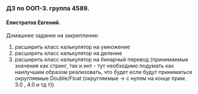 ### ДЗ по ООП-3. группа 4589. 
#### Елистратов Евгений.
Домашнее задание на закрепление:

1. расширить класс калькулятор на умножение
2. расширить класс калькулятор на деление
3. расширить класс калькулятор на бинарный перевод (принимаемые значения как стринг, так и инт - тут необходимо подумать как наилучшим образом реализовать, что будет если будут приниматься округляемые Double/Float (округляемые -> с нулем на конце прим. 3.0 , 4.0 и тд т))